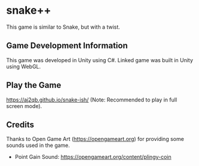# snake++
This game is similar to Snake, but with a twist.  

## Game Development Information  
This game was developed in Unity using C#. Linked game was built in Unity using WebGL. 

## Play the Game
https://aj2qb.github.io/snake-ish/ (Note: Recommended to play in full screen mode).
## Credits
Thanks to Open Game Art (https://opengameart.org) for providing some sounds used in the game. 
* Point Gain Sound: https://opengameart.org/content/plingy-coin
